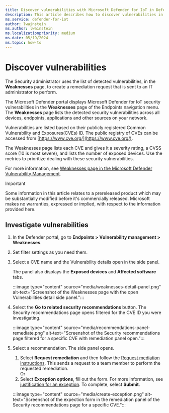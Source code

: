 ```yaml
---
title: Discover vulnerabilities with Microsoft Defender for IoT in Defender portal
description: This article describes how to discover vulnerabilities in the Site security feature of Microsoft Defender for IoT in XDR Defender portal
ms.service: defender-for-iot
author: lwainstein
ms.author: lwainstein
ms.localizationpriority: medium
ms.date: 05/19/2024
ms.topic: how-to
---
```


# Discover vulnerabilities

The Security administrator uses the list of detected vulnerabilities, in the **Weaknesses** page, to create a remediation request that is sent to an IT administrator to perform.
  
The Microsoft Defender portal displays Microsoft Defender for IoT security vulnerabilities in the **Weaknesses** page of the Endpoints navigation menu. The **Weaknesses** page lists the detected security vulnerabilities across all devices, endpoints, applications and other sources on your network.

Vulnerabilities are listed based on their publicly registered Common Vulnerability and Exposures(CVEs) ID. The public registry of CVEs can be accessed from [https://www.cve.org/](https://www.cve.org/).  

The Weaknesses page lists each CVE and gives it a severity rating, a CVSS score (10 is most severe), and lists the number of exposed devices. Use the metrics to prioritize dealing with these security vulnerabilities.

For more information, see [Weaknesses page in the Microsoft Defender Vulnerability Management](/defender-vulnerability-management/tvm-weaknesses.md).

>[!Important]
>Some information in this article relates to a prereleased product which may be substantially modified before it's commercially released. Microsoft makes no warranties, expressed or implied, with respect to the information provided here.

## Investigate vulnerabilities

1. In the Defender portal, go to **Endpoints > Vulnerability management > Weaknesses**.

1. Set filter settings as you need them.

1. Select a CVE name and the Vulnerability details open in the side panel.

    The panel also displays the **Exposed devices** and **Affected software** tabs.

    :::image type="content" source="media/weaknesses-detail-panel.png" alt-text="Screenshot of the Weaknesses page with the open Vulnerabilities detail side panel.":::

1. Select the **Go to related security recommendations** button. The Security recommendations page opens filtered for the CVE ID you were investigating.

    :::image type="content" source="media/recommendations-panel-remediate.png" alt-text="Screenshot of the Security recommendations page filtered for a specific CVE with remediation panel open.":::

1. Select a recommendation. The side panel opens.

    1. Select **Request remediation** and then follow the [Request mediation instructions](/defender-vulnerability-management/tvm-remediation#request-remediation). This sends a request to a team member to perform the requested remediation.<br>
    Or
    1. Select **Exception options**, fill out the form. For more information, see [justification for an exception](/defender-vulnerability-management/tvm-security-recommendation.md#explore-security-recommendation-options). To complete, select **Submit**.

    :::image type="content" source="media/create-exception.png" alt-text="Screenshot of the expection form in the remediation panel of the Security recommendations page for a specific CVE.":::
